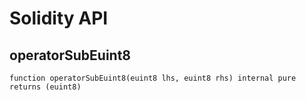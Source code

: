 # Solidity API

## operatorSubEuint8

```solidity
function operatorSubEuint8(euint8 lhs, euint8 rhs) internal pure returns (euint8)
```

